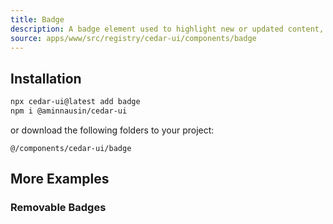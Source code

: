 ```yaml
---
title: Badge
description: A badge element used to highlight new or updated content, indicate status, or convey additional information.
source: apps/www/src/registry/cedar-ui/components/badge
---
```


<ComponentPreview name="BadgeDemo" />

## Installation

 ```bash
npx cedar-ui@latest add badge
npm i @aminnausin/cedar-ui
```

or download the following folders to your project:

`@/components/cedar-ui/badge`

## More Examples

### Removable Badges

<ComponentPreview name="RemovableBadgeDemo" />

